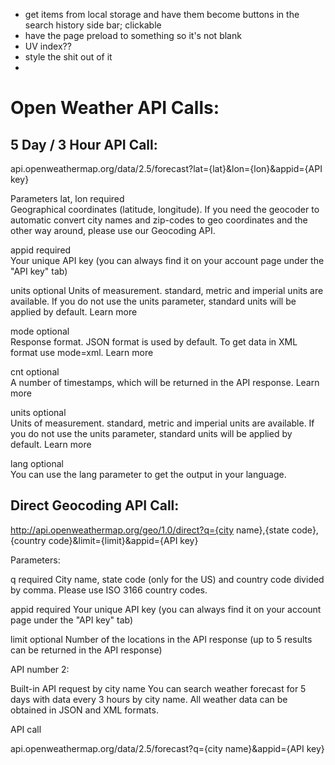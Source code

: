 - get items from local storage and have them become buttons in the search history side bar; clickable
- have the page preload to something so it's not blank
- UV index??
- style the shit out of it 
- 

# Open Weather API Calls: 

## 5 Day / 3 Hour API Call: 
api.openweathermap.org/data/2.5/forecast?lat={lat}&lon={lon}&appid={API key}

Parameters
lat, lon    	required	
        Geographical coordinates (latitude, longitude). If you need the geocoder to automatic convert city names and zip-codes to geo coordinates and the other way around, please use our Geocoding API.

appid	        required	
        Your unique API key (you can always find it on your account page under the "API key" tab)

units	        optional
        Units of measurement. standard, metric and imperial units are available. If you do not use the units parameter, standard units will be applied by default. Learn more

mode	        optional	
        Response format. JSON format is used by default. To get data in XML format use mode=xml. Learn more

cnt	            optional	    
        A number of timestamps, which will be returned in the API response. Learn more

units	        optional	
        Units of measurement. standard, metric and imperial units are available. If you do not use the units parameter, standard units will be applied by default. Learn more

lang	        optional	 
        You can use the lang parameter to get the output in your language.



## Direct Geocoding API Call:
http://api.openweathermap.org/geo/1.0/direct?q={city name},{state code},{country code}&limit={limit}&appid={API key}

Parameters:

q	        required	        City name, state code (only for the US) and 
                                country code divided by comma. Please use ISO 3166 country codes.

appid	    required	        Your unique API key (you can always find it on your account 
                                page under the "API key" tab)

limit	    optional	        Number of the locations in the API response 
                                (up to 5 results can be returned in the API response)

















API number 2:


Built-in API request by city name
You can search weather forecast for 5 days with data every 3 hours by city name. All weather data can be obtained in JSON and XML formats.

API call

api.openweathermap.org/data/2.5/forecast?q={city name}&appid={API key}